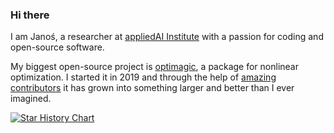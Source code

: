 ### Hi there

I am Janoś, a researcher at [appliedAI Institute](https://transferlab.ai) with a passion for coding and open-source software.

My biggest open-source project is [optimagic](https://github.com/OpenSourceEconomics/optimagic), a package for nonlinear optimization. I started it in 2019 and through the help of [amazing contributors](https://optimagic.readthedocs.io/en/stable/development/credits.html) it has grown into something larger and better than I ever imagined.


[![Star History Chart](https://api.star-history.com/svg?repos=opensourceeconomics/estimagic&type=Date)](https://star-history.com/#opensourceeconomics/optimagic&Date)

